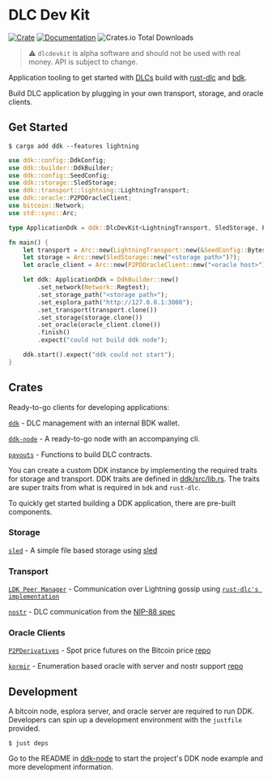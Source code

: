 # DLC Dev Kit

[![Crate](https://img.shields.io/crates/v/ddk.svg?logo=rust)](https://crates.io/crates/ddk)
[![Documentation](https://img.shields.io/static/v1?logo=read-the-docs&label=docs.rs&message=ddk&color=informational)](https://docs.rs/ddk)
![Crates.io Total Downloads](https://img.shields.io/crates/d/ddk)

> :warning: `dlcdevkit` is alpha software and should not be used with real money. API is subject to change.

Application tooling to get started with [DLCs](https://github.com/discreetlogcontracts/dlcspecs) build with [rust-dlc](https://github.com/p2pderivatives/rust-dlc) and [bdk](https://github.com/bitcoindevkit/bdk).

Build DLC application by plugging in your own transport, storage, and oracle clients.

## Get Started
```
$ cargo add ddk --features lightning
```

```rust
use ddk::config::DdkConfig;
use ddk::builder::DdkBuilder;
use ddk::config::SeedConfig;
use ddk::storage::SledStorage;
use ddk::transport::lightning::LightningTransport;
use ddk::oracle::P2PDOracleClient;
use bitcoin::Network;
use std::sync::Arc;

type ApplicationDdk = ddk::DlcDevKit<LightningTransport, SledStorage, P2PDOracleClient>;

fn main() {
    let transport = Arc::new(LightningTransport::new(&SeedConfig::Bytes([0u8;64]), <port>, Network::Regtest));
    let storage = Arc::new(SledStorage::new("<storage path>")?);
    let oracle_client = Arc::new(P2PDOracleClient::new("<oracle host>")?);

    let ddk: ApplicationDdk = DdkBuilder::new()
        .set_network(Network::Regtest);
        .set_storage_path("<storage path>");
        .set_esplora_path("http://127.0.0.1:3000");
        .set_transport(transport.clone())
        .set_storage(storage.clone())
        .set_oracle(oracle_client.clone())
        .finish()
        .expect("could not build ddk node");

    ddk.start().expect("ddk could not start");
}
```

## Crates
Ready-to-go clients for developing applications:

[`ddk`](./ddk/) - DLC management with an internal BDK wallet.

[`ddk-node`](./ddk-node/) - A ready-to-go node with an accompanying cli.

[`payouts`](./payouts/) - Functions to build DLC contracts.

You can create a custom DDK instance by implementing the required traits for storage and transport. DDK traits are defined in [ddk/src/lib.rs](./ddk/src/lib.rs). The traits are super traits from what is required in `bdk` and `rust-dlc`.

To quickly get started building a DDK application, there are pre-built components.

### Storage
[`sled`](./ddk/src/storage/sled) - A simple file based storage using [sled](https://crates.io/crates/sled)

### Transport
[`LDK Peer Manager`](./ddk/src/transport/lightning/) - Communication over Lightning gossip using [`rust-dlc's implementation`](https://github.com/p2pderivatives/rust-dlc/blob/master/dlc-messages/src/message_handler.rs)

[`nostr`](./ddk/src/transport/nostr/) - DLC communication from the [NIP-88 spec](https://github.com/nostr-protocol/nips/pull/919)

### Oracle Clients
[`P2PDerivatives`](./ddk/src/oracle/p2p_derivatives.rs) - Spot price futures on the Bitcoin price [repo](https://github.com/p2pderivatives/p2pderivatives-oracle)

[`kormir`](./ddk/src/oracle/kormir.rs) - Enumeration based oracle with server and nostr support [repo](https://github.com/benthecarman/kormir)

## Development

A bitcoin node, esplora server, and oracle server are required to run DDK. Developers can spin up a development environment with the `justfile` provided.

```
$ just deps
```

Go to the README in [ddk-node](./ddk-node/README.md) to start the project's DDK node example and more development information.
